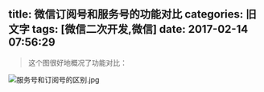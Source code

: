 title: 微信订阅号和服务号的功能对比
categories: 旧文字
tags: [微信二次开发,微信]
date: 2017-02-14 07:56:29
---
> 这个图很好地概况了功能对比：

![服务号和订阅号的区别.jpg][1]


  [1]: http://www.ghostsf.com/usr/uploads/2017/02/939489690.jpg